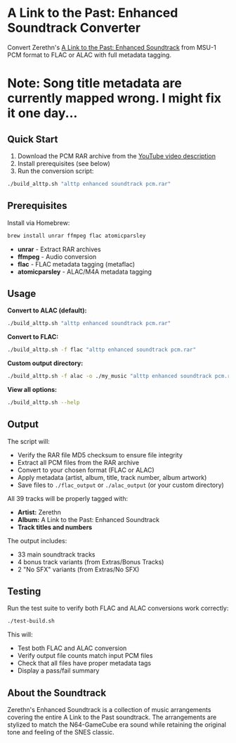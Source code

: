 # A Link to the Past: Enhanced Soundtrack Converter

Convert Zerethn's [A Link to the Past: Enhanced Soundtrack](https://www.youtube.com/watch?v=I_jMOfoflMY&t=370s) from MSU-1 PCM format to FLAC or ALAC with full metadata tagging.

# Note: Song title metadata are currently mapped wrong. I might fix it one day...

## Quick Start

1. Download the PCM RAR archive from the [YouTube video description](https://www.youtube.com/watch?v=I_jMOfoflMY&t=370s)
2. Install prerequisites (see below)
3. Run the conversion script:

```bash
./build_alttp.sh "alttp enhanced soundtrack pcm.rar"
```

## Prerequisites

Install via Homebrew:

```bash
brew install unrar ffmpeg flac atomicparsley
```

- **unrar** - Extract RAR archives
- **ffmpeg** - Audio conversion
- **flac** - FLAC metadata tagging (metaflac)
- **atomicparsley** - ALAC/M4A metadata tagging

## Usage

**Convert to ALAC (default):**
```bash
./build_alttp.sh "alttp enhanced soundtrack pcm.rar"
```

**Convert to FLAC:**
```bash
./build_alttp.sh -f flac "alttp enhanced soundtrack pcm.rar"
```

**Custom output directory:**
```bash
./build_alttp.sh -f alac -o ./my_music "alttp enhanced soundtrack pcm.rar"
```

**View all options:**
```bash
./build_alttp.sh --help
```

## Output

The script will:
- Verify the RAR file MD5 checksum to ensure file integrity
- Extract all PCM files from the RAR archive
- Convert to your chosen format (FLAC or ALAC)
- Apply metadata (artist, album, title, track number, album artwork)
- Save files to `./flac_output` or `./alac_output` (or your custom directory)

All 39 tracks will be properly tagged with:
- **Artist:** Zerethn
- **Album:** A Link to the Past: Enhanced Soundtrack
- **Track titles and numbers**

The output includes:
- 33 main soundtrack tracks
- 4 bonus track variants (from Extras/Bonus Tracks)
- 2 "No SFX" variants (from Extras/No SFX)

## Testing

Run the test suite to verify both FLAC and ALAC conversions work correctly:

```bash
./test-build.sh
```

This will:
- Test both FLAC and ALAC conversion
- Verify output file counts match input PCM files
- Check that all files have proper metadata tags
- Display a pass/fail summary

## About the Soundtrack

Zerethn's Enhanced Soundtrack is a collection of music arrangements covering the entire A Link to the Past soundtrack. The arrangements are stylized to match the N64-GameCube era sound while retaining the original tone and feeling of the SNES classic.
